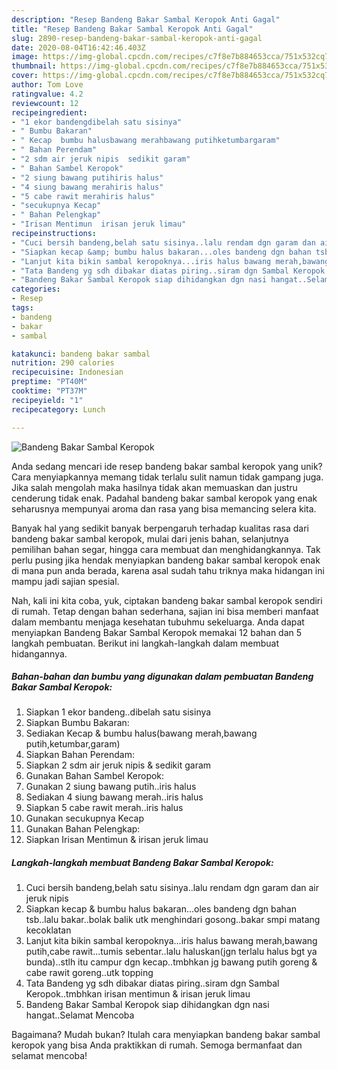```yaml
---
description: "Resep Bandeng Bakar Sambal Keropok Anti Gagal"
title: "Resep Bandeng Bakar Sambal Keropok Anti Gagal"
slug: 2890-resep-bandeng-bakar-sambal-keropok-anti-gagal
date: 2020-08-04T16:42:46.403Z
image: https://img-global.cpcdn.com/recipes/c7f8e7b884653cca/751x532cq70/bandeng-bakar-sambal-keropok-foto-resep-utama.jpg
thumbnail: https://img-global.cpcdn.com/recipes/c7f8e7b884653cca/751x532cq70/bandeng-bakar-sambal-keropok-foto-resep-utama.jpg
cover: https://img-global.cpcdn.com/recipes/c7f8e7b884653cca/751x532cq70/bandeng-bakar-sambal-keropok-foto-resep-utama.jpg
author: Tom Love
ratingvalue: 4.2
reviewcount: 12
recipeingredient:
- "1 ekor bandengdibelah satu sisinya"
- " Bumbu Bakaran"
- " Kecap  bumbu halusbawang merahbawang putihketumbargaram"
- " Bahan Perendam"
- "2 sdm air jeruk nipis  sedikit garam"
- " Bahan Sambel Keropok"
- "2 siung bawang putihiris halus"
- "4 siung bawang merahiris halus"
- "5 cabe rawit merahiris halus"
- "secukupnya Kecap"
- " Bahan Pelengkap"
- "Irisan Mentimun  irisan jeruk limau"
recipeinstructions:
- "Cuci bersih bandeng,belah satu sisinya..lalu rendam dgn garam dan air jeruk nipis"
- "Siapkan kecap &amp; bumbu halus bakaran...oles bandeng dgn bahan tsb..lalu bakar..bolak balik utk menghindari gosong..bakar smpi matang kecoklatan"
- "Lanjut kita bikin sambal keropoknya...iris halus bawang merah,bawang putih,cabe rawit...tumis sebentar..lalu haluskan(jgn terlalu halus bgt ya bunda)..stlh itu campur dgn kecap..tmbhkan jg bawang putih goreng &amp; cabe rawit goreng..utk topping"
- "Tata Bandeng yg sdh dibakar diatas piring..siram dgn Sambal Keropok..tmbhkan irisan mentimun &amp; irisan jeruk limau"
- "Bandeng Bakar Sambal Keropok siap dihidangkan dgn nasi hangat..Selamat Mencoba"
categories:
- Resep
tags:
- bandeng
- bakar
- sambal

katakunci: bandeng bakar sambal 
nutrition: 290 calories
recipecuisine: Indonesian
preptime: "PT40M"
cooktime: "PT37M"
recipeyield: "1"
recipecategory: Lunch

---
```



![Bandeng Bakar Sambal Keropok](https://img-global.cpcdn.com/recipes/c7f8e7b884653cca/751x532cq70/bandeng-bakar-sambal-keropok-foto-resep-utama.jpg)

Anda sedang mencari ide resep bandeng bakar sambal keropok yang unik? Cara menyiapkannya memang tidak terlalu sulit namun tidak gampang juga. Jika salah mengolah maka hasilnya tidak akan memuaskan dan justru cenderung tidak enak. Padahal bandeng bakar sambal keropok yang enak seharusnya mempunyai aroma dan rasa yang bisa memancing selera kita.

Banyak hal yang sedikit banyak berpengaruh terhadap kualitas rasa dari bandeng bakar sambal keropok, mulai dari jenis bahan, selanjutnya pemilihan bahan segar, hingga cara membuat dan menghidangkannya. Tak perlu pusing jika hendak menyiapkan bandeng bakar sambal keropok enak di mana pun anda berada, karena asal sudah tahu triknya maka hidangan ini mampu jadi sajian spesial.




Nah, kali ini kita coba, yuk, ciptakan bandeng bakar sambal keropok sendiri di rumah. Tetap dengan bahan sederhana, sajian ini bisa memberi manfaat dalam membantu menjaga kesehatan tubuhmu sekeluarga. Anda dapat menyiapkan Bandeng Bakar Sambal Keropok memakai 12 bahan dan 5 langkah pembuatan. Berikut ini langkah-langkah dalam membuat hidangannya.

<!--inarticleads1-->

##### Bahan-bahan dan bumbu yang digunakan dalam pembuatan Bandeng Bakar Sambal Keropok:

1. Siapkan 1 ekor bandeng..dibelah satu sisinya
1. Siapkan  Bumbu Bakaran:
1. Sediakan  Kecap &amp; bumbu halus(bawang merah,bawang putih,ketumbar,garam)
1. Siapkan  Bahan Perendam:
1. Siapkan 2 sdm air jeruk nipis &amp; sedikit garam
1. Gunakan  Bahan Sambel Keropok:
1. Gunakan 2 siung bawang putih..iris halus
1. Sediakan 4 siung bawang merah..iris halus
1. Siapkan 5 cabe rawit merah..iris halus
1. Gunakan secukupnya Kecap
1. Gunakan  Bahan Pelengkap:
1. Siapkan Irisan Mentimun &amp; irisan jeruk limau




<!--inarticleads2-->

##### Langkah-langkah membuat Bandeng Bakar Sambal Keropok:

1. Cuci bersih bandeng,belah satu sisinya..lalu rendam dgn garam dan air jeruk nipis
1. Siapkan kecap &amp; bumbu halus bakaran...oles bandeng dgn bahan tsb..lalu bakar..bolak balik utk menghindari gosong..bakar smpi matang kecoklatan
1. Lanjut kita bikin sambal keropoknya...iris halus bawang merah,bawang putih,cabe rawit...tumis sebentar..lalu haluskan(jgn terlalu halus bgt ya bunda)..stlh itu campur dgn kecap..tmbhkan jg bawang putih goreng &amp; cabe rawit goreng..utk topping
1. Tata Bandeng yg sdh dibakar diatas piring..siram dgn Sambal Keropok..tmbhkan irisan mentimun &amp; irisan jeruk limau
1. Bandeng Bakar Sambal Keropok siap dihidangkan dgn nasi hangat..Selamat Mencoba




Bagaimana? Mudah bukan? Itulah cara menyiapkan bandeng bakar sambal keropok yang bisa Anda praktikkan di rumah. Semoga bermanfaat dan selamat mencoba!
